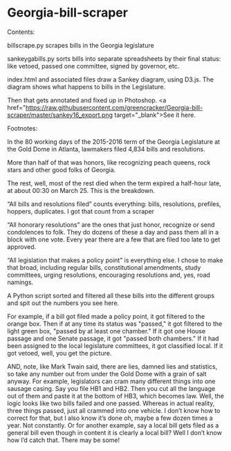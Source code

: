 # Georgia-bill-scraper

Contents: 

billscrape.py scrapes bills in the Georgia legislature

sankeygabills.py sorts bills into separate spreadsheets by their final status: like vetoed, passed one committee, signed by governor, etc.

index.html and associated files draw a Sankey diagram, using D3.js.
The diagram shows what happens to bills in the Legislature.

Then that gets annotated and fixed up in Photoshop. <a href="https://raw.githubusercontent.com/greencracker/Georgia-bill-scraper/master/sankey16_export.png target="_blank">See it here.</a>
  
Footnotes:

In the 80 working days of the 2015-2016 term of the Georgia Legislature at the Gold Dome in Atlanta, lawmakers filed 4,834 bills and resolutions.

More than half of that was honors, like recognizing peach queens, rock stars and other good folks of Georgia.

The rest, well, most of the rest died when the term expired a half-hour late, at about 00:30 on March 25. This is the breakdown.

“All bills and resolutions filed” counts everything: bills, resolutions, prefiles, hoppers, duplicates. I got that count from a scraper

“All honorary resolutions” are the ones that just honor, recognize or send condolences to folk. They do dozens of these a day and pass them all in a block with one vote. Every year there are a few that are filed too late to get approved.

“All legislation that makes a policy point” is everything else. I chose to make that broad, including regular bills, constitutional amendments, study committees, urging resolutions, encouraging resolutions and, yes, road namings.

A Python script sorted and filtered all these bills into the different groups and spit out the numbers you see here.  

For example, if a bill got filed made a policy point, it got filtered to the orange box. Then if at any time its status was "passed," it got filtered to the light green box, "passed by at least one chamber." If it got one House passage and one Senate passage, it got "passed both chambers."  If it had been assigned to the local legislature committees, it got classified local. If it got vetoed, well, you get the picture.

AND, note, like Mark Twain said, there are lies, damned lies and statistics, so take any number out from under the Gold Dome with a grain of salt anyway. For example, legislators can cram many different things into one sausage casing. Say you file HB1 and HB2.  Then you cut all the language out of them and paste it at the bottom of HB3, which becomes law.  Well, the logic looks like two bills failed and one passed.  Whereas in actual reality, three things passed, just all crammed into one vehicle.  I don’t know how to correct for that, but I also know it’s done oh, maybe a few dozen times a year. Not constantly. Or for another example, say a local bill gets filed as a general bill even though in content it is clearly a local bill? Well I don’t know how I’d catch that.  There may be some!

